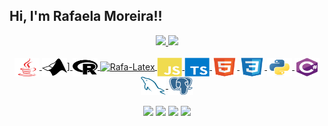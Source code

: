 ## Hi, I'm Rafaela Moreira!!
<div align="center">
  <a href="https://github.com/rafapcmor">
  <img height="180em" src="https://github-readme-stats.vercel.app/api?username=rafapcmor&show_icons=true&theme=dracula&include_all_commits=true&count_private=true"/>
  <img height="180em" src="https://github-readme-stats.vercel.app/api/top-langs/?username=rafapcmor&layout=compact&langs_count=7&theme=dracula"/>
</div>

<div align="center" style="display: inline_block"><br>
  <img align="center" alt="Rafa-Java" height="30" width="40" src="https://raw.githubusercontent.com/devicons/devicon/master/icons/java/java-plain.svg">
  <img align="center" alt="Rafa-Matlab" height="30" width="40" src="https://raw.githubusercontent.com/devicons/devicon/master/icons/matlab/matlab-plain.svg">]
  <img align="center" alt="Rafa-R" height="30" width="40" src="https://raw.githubusercontent.com/devicons/devicon/master/icons/r/r-plain.svg">
  <img align="center" alt="Rafa-Latex" height="30" width="40" src="https://github.com/simple-icons/simple-icons/blob/521c96fd04b0ea93034db8715eda5a4de27a58bb/icons/latex.svg">
  <img align="center" alt="Rafa-Js" height="30" width="40" src="https://raw.githubusercontent.com/devicons/devicon/master/icons/javascript/javascript-plain.svg">
  <img align="center" alt="Rafa-Ts" height="30" width="40" src="https://raw.githubusercontent.com/devicons/devicon/master/icons/typescript/typescript-plain.svg">
  <img align="center" alt="Rafa-HTML" height="30" width="40" src="https://raw.githubusercontent.com/devicons/devicon/master/icons/html5/html5-original.svg">
  <img align="center" alt="Rafa-CSS" height="30" width="40" src="https://raw.githubusercontent.com/devicons/devicon/master/icons/css3/css3-original.svg">
  <img align="center" alt="Rafa-Python" height="30" width="40" src="https://raw.githubusercontent.com/devicons/devicon/master/icons/python/python-original.svg">
  <img align="center" alt="Rafa-Csharp" height="30" width="40" src="https://raw.githubusercontent.com/devicons/devicon/master/icons/csharp/csharp-original.svg">
  <img align="center" alt="Rafa-Mysql" height="30" width="40" src="https://raw.githubusercontent.com/devicons/devicon/master/icons/mysql/mysql-plain.svg">
  <img align="center" alt="Rafa-Psql" height="30" width="40" src="https://raw.githubusercontent.com/devicons/devicon/master/icons/postgresql/postgresql-plain.svg">
</div>
<div align="center" style="display: inline_block"><br> 
   <a href="https://www.instagram.com/rafaelapcm/" target="_blank"><img src="https://img.shields.io/badge/-Instagram-%23E4405F?style=for-the-badge&logo=instagram&logoColor=white" target="_blank"></a>
  <a href = "mailto:rafapcmor@gmail.com"><img src="https://img.shields.io/badge/-Gmail-%23333?style=for-the-badge&logo=gmail&logoColor=white" target="_blank"></a>
  <a href="https://www.linkedin.com/in/rafaelapcmoreira/" target="_blank"><img src="https://img.shields.io/badge/-LinkedIn-%230077B5?style=for-the-badge&logo=linkedin&logoColor=white" target="_blank"></a> 
  <a href="http://lattes.cnpq.br/1207202817257723" target="_blank"><img src="https://img.shields.io/badge/-LATTES-blue?style=for-the-badge&logo=appveyor&logoColor=white" target="_blank"></a> 
</div>

